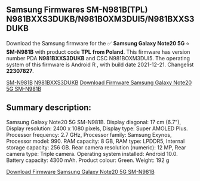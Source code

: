 <h2>Samsung Firmwares SM-N981B(TPL) N981BXXS3DUKB/N981BOXM3DUI5/N981BXXS3DUKB</h2>
Download the Samsung firmware for the ✅ <strong>Samsung Galaxy Note20 5G </strong> ⭐ <strong>SM-N981B</strong> with product code <strong>TPL</strong> <strong> from Poland</strong>. This firmware has version number PDA <strong>N981BXXS3DUKB</strong> and CSC N981BOXM3DUI5. The operating system of this firmware is Android R , with build date 2021-12-21. Changelist <strong>22307827</strong>.

[SM-N981B](https://samfirm.shop/samsung/model/SM-N981B)
[N981BXXS3DUKB](https://samfirm.shop/samsung/pda/N981BXXS3DUKB)
[Download Firmware Samsung Galaxy Note20 5G SM-N981B](https://samfirm.shop/samsung/firmware/484235)
<h2>Summary description:</h2>
<p>Samsung Galaxy Note20 5G SM-N981B. Display diagonal: 17 cm (6.7"), Display resolution: 2400 x 1080 pixels, Display type: Super AMOLED Plus. Processor frequency: 2.7 GHz, Processor family: Samsung Exynos, Processor model: 990. RAM capacity: 8 GB, RAM type: LPDDR5, Internal storage capacity: 256 GB. Rear camera resolution (numeric): 12 MP, Rear camera type: Triple camera. Operating system installed: Android 10.0. Battery capacity: 4300 mAh. Product colour: Green. Weight: 192 g</p>


[Download Firmware Samsung Galaxy Note20 5G SM-N981B](https://samfirm.shop/samsung/firmware/484235)
